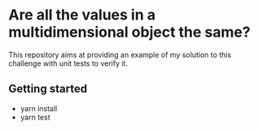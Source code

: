 # Are all the values in a multidimensional object the same?

This repository aims at providing an example of my solution to this challenge with unit tests to verify it.

## Getting started

-   yarn install
-   yarn test